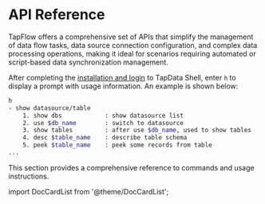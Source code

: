 # API Reference

TapFlow offers a comprehensive set of APIs that simplify the management of data flow tasks, data source connection configuration, and complex data processing operations, making it ideal for scenarios requiring automated or script-based data synchronization management.

After completing the [installation and login](../quick-start.md) to TapData Shell, enter `h` to display a prompt with usage information. An example is shown below:

```bash
h
- show datasource/table               
    1. show dbs            : show datasource list
    2. use $db_name        : switch to datasource
    3. show tables         : after use $db_name, used to show tables
    4. desc $table_name    : describe table schema                  
    5. peek $table_name    : peek some records from table  
...
```

This section provides a comprehensive reference to commands and usage instructions.

import DocCardList from '@theme/DocCardList';

<DocCardList />